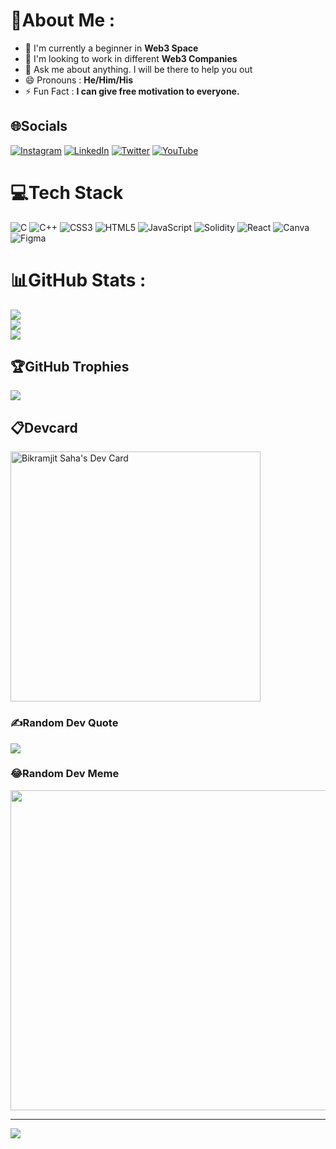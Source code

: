 # 💫About Me :
- 🌱 I'm currently a beginner in **Web3 Space**
- 👯 I'm looking to work in different **Web3 Companies**
- 💬 Ask me about anything. I will be there to help you out
- 😄 Pronouns : **He/Him/His**
- ⚡ Fun Fact : **I can give free motivation to everyone.**

## 🌐Socials
[![Instagram](https://img.shields.io/badge/Instagram-%23E4405F.svg?logo=Instagram&logoColor=white)](https://instagram.com/_bikramjitbolchi_/?hl=en) [![LinkedIn](https://img.shields.io/badge/LinkedIn-%230077B5.svg?logo=linkedin&logoColor=white)](https://linkedin.com/in/bikramjit-saha-44b3251a0/) [![Twitter](https://img.shields.io/badge/Twitter-%231DA1F2.svg?logo=Twitter&logoColor=white)](https://twitter.com/bikramjitindia) [![YouTube](https://img.shields.io/badge/YouTube-%23FF0000.svg?logo=YouTube&logoColor=white)](https://youtube.com/c/UCooyvvpFagid_7UHIA-GiRw) 

# 💻Tech Stack
![C](https://img.shields.io/badge/c-%2300599C.svg?style=for-the-badge&logo=c&logoColor=white) ![C++](https://img.shields.io/badge/c++-%2300599C.svg?style=for-the-badge&logo=c%2B%2B&logoColor=white) ![CSS3](https://img.shields.io/badge/css3-%231572B6.svg?style=for-the-badge&logo=css3&logoColor=white) ![HTML5](https://img.shields.io/badge/html5-%23E34F26.svg?style=for-the-badge&logo=html5&logoColor=white) ![JavaScript](https://img.shields.io/badge/javascript-%23323330.svg?style=for-the-badge&logo=javascript&logoColor=%23F7DF1E) ![Solidity](https://img.shields.io/badge/Solidity-%23363636.svg?style=for-the-badge&logo=solidity&logoColor=white) ![React](https://img.shields.io/badge/react-%2320232a.svg?style=for-the-badge&logo=react&logoColor=%2361DAFB) ![Canva](https://img.shields.io/badge/Canva-%2300C4CC.svg?style=for-the-badge&logo=Canva&logoColor=white) 	![Figma](https://img.shields.io/badge/figma-%23F24E1E.svg?style=for-the-badge&logo=figma&logoColor=white)
# 📊GitHub Stats :
![](https://github-readme-stats.vercel.app/api?username=Bikramjit21&theme=radical&hide_border=false&include_all_commits=false&count_private=false)<br/>
![](https://github-readme-streak-stats.herokuapp.com/?user=Bikramjit21&theme=radical&hide_border=false)<br/>
![](https://github-readme-stats.vercel.app/api/top-langs/?username=Bikramjit21&theme=radical&hide_border=false&include_all_commits=false&count_private=false&layout=compact)

## 🏆GitHub Trophies
![](https://github-profile-trophy.vercel.app/?username=Bikramjit21&theme=juicyfresh&no-frame=false&no-bg=false&margin-w=4)

## 📋Devcard
<a href="https://app.daily.dev/bikramjit21"><img src="https://api.daily.dev/devcards/ada135772d554312aeaeec8816776738.png?r=5sl" width="400" alt="Bikramjit Saha's Dev Card"/></a>
### ✍️Random Dev Quote
![](https://quotes-github-readme.vercel.app/api?type=horizontal&theme=radical)

### 😂Random Dev Meme
<img src="https://random-memer.herokuapp.com/" width="512px"/>

---
[![](https://visitcount.itsvg.in/api?id=Bikramjit21&icon=0&color=0)](https://visitcount.itsvg.in)
